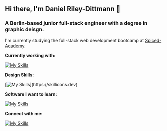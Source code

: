 ## Hi there, I'm Daniel Riley-Dittmann 👋

### A Berlin-based junior full-stack engineer with a degree in graphic deisgn.

I'm currently studying the full-stack web development bootcamp at [Spiced-Academy](https://www.spiced-academy.com/en/program/full-stack-web-development).

**Currently working with:**

[![My Skills](https://skillicons.dev/icons?i=react,ts,js,html,css,nextjs,nodejs,p5js,py)](https://skillicons.dev)

**Design Skills:**

[![My Skills](https://skillicons.dev/icons?i=figma,ps,ai,)](https://skillicons.dev)


**Software I want to learn:**

[![My Skills](https://skillicons.dev/icons?i=solidity)](https://skillicons.dev)

**Connect with me:**

[![My Skills](https://skillicons.dev/icons?i=github,linkedin)](https://skillicons.dev)

